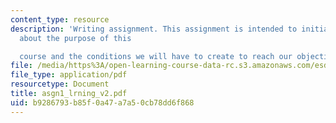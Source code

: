 ```yaml
---
content_type: resource
description: 'Writing assignment. This assignment is intended to initiate some thought
  about the purpose of this

  course and the conditions we will have to create to reach our objectives.'
file: /media/https%3A/open-learning-course-data-rc.s3.amazonaws.com/esd-33-systems-engineering-summer-2004/b9286793b85f0a47a7a50cb78dd6f868_asgn1_lrning_v2.pdf
file_type: application/pdf
resourcetype: Document
title: asgn1_lrning_v2.pdf
uid: b9286793-b85f-0a47-a7a5-0cb78dd6f868
---
```

